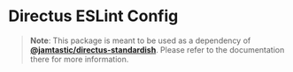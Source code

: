 # Directus ESLint Config

> **Note**: This package is meant to be used as a dependency of [**@jamtastic/directus-standardish**](https://www.npmjs.com/package/@jamtastic/directus-standardish). Please refer to the documentation there for more information.
